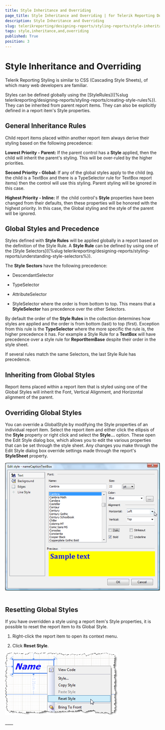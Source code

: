 ```yaml
---
title: Style Inheritance and Overriding
page_title: Style Inheritance and Overriding | for Telerik Reporting Documentation
description: Style Inheritance and Overriding
slug: telerikreporting/designing-reports/styling-reports/style-inheritance-and-overriding
tags: style,inheritance,and,overriding
published: True
position: 3
---
```


# Style Inheritance and Overriding



Telerik Reporting Styling is similar to CSS (Cascading Style Sheets), of which many web developers are familiar.

Styles can be defined globally using the [StyleRules]({%slug telerikreporting/designing-reports/styling-reports/creating-style-rules%}). They can be inherited from parent report items. They can also be explicitly defined in a report item's Style properties.

## General Inheritance Rules

Child report items placed within another report item always derive their styling based on the following precedence:

__Lowest Priority - Parent:__ If the parent control has a __Style__ applied, then the child will inherit the parent's styling. This will be over-ruled by the higher priorities.

__Second Priority - Global:__ If any of the global styles apply to the child (eg. the child is a TextBox and there is a TypeSelector rule for TextBox report items) then the control will use this styling. Parent styling will be ignored in this case.

__Highest Priority - Inline:__ If  the child control's __Style__ properties have been changed from their defaults, then these properties will be honored with the  highest priority. In this case, the Global styling and the style of the parent will be ignored.

## Global Styles and Precedence

Styles defined with __Style Rules__ will be applied globally in a report based on the definition of
      		the Style Rule. A __Style Rule__ can be defined by using one of the [Style Selectors]({%slug telerikreporting/designing-reports/styling-reports/understanding-style-selectors%}).
      	

The __Style Sectors__ have the following precedence:
      	


* DescendantSelector

* TypeSelector

* AttributeSelector

* StyleSelector
where the order is from bottom to top. This means that a 
    		__StyleSelector__ has precedence over the other Selectors.

By default the order of the __Style Rules__ in the collection determines 
      		how styles are applied and the order is from bottom (last) to top (first). Exception from this rule is the
      		__TypeSelector__ where the more specific the rule is, the higher precedence it has. For example 
      	a Style Rule for a __TextBox__ will have precedence over a style rule for 
	__ReportItemBase__ despite their order in the style sheet.
      	

If several rules match the same Selectors, the last Style Rule has precedence.

## Inheriting from Global Styles

Report items placed within a report item that is styled using one of the Global Styles will inherit the Font, Vertical Alignment, and Horizontal alignment of the parent. 

## Overriding Global Styles

You can override a GlobalStyle by modifying the Style properties of an individual report item. Select the report item 
      		and either click the ellipsis of the __Style__ property or right click and select the 
        	__Style...__ option. These open the Edit Style dialog box, which allows you to edit the various 
        	properties that can be set through the style sheet. Any changes you make through the Edit Style dialog box override 
        	settings made through the report's __StyleSheet__ property.

  
  ![](images/Style3.png) 

## Resetting Global Styles

If you have overridden a style using a report item's Style properties, it is possible to reset the report item to its Global Style.

1. Right-click the report item to open its context menu. 


1. Click __Reset Style__.

  
  ![](images/ReportStyleRuleG.png)

____ 

 

 
